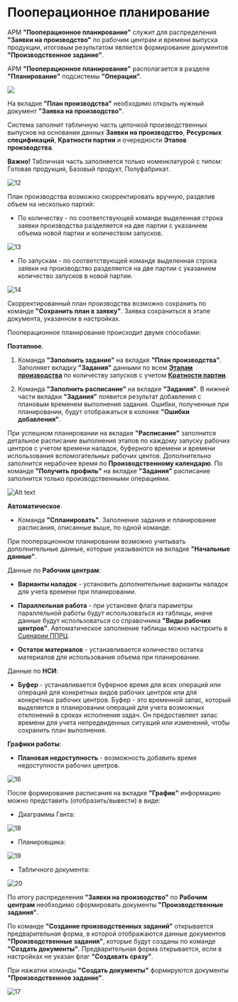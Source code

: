 # Пооперационное планирование

АРМ **"Пооперационное планирование"** служит для распределения **"Заявки на производство"** по рабочим центрам и времени выпуска продукции, итоговым результатом является формирование документов **"Производственное задание"**.

АРМ **"Пооперационное планирование"** располагается в разделе **"Планирование"** подсистемы **"Операции"**.

![](OperationalPlanning.assets/1.png)

На вкладке **"План производства"** необходимо открыть нужный документ **"Заявка на производство"**. 

Система заполнит табличную часть цепочкой производственных выпусков на основании данных **Заявки на производство**, **Ресурсных спецификаций**, **Кратности партии** и очередности **Этапов производства**.

**Важно!** Табличная часть заполняется только номенклатурой с типом: Готовая продукция, Базовый продукт, Полуфабрикат.

![12](OperationalPlanning.assets/12.gif)

План производства возможно скорректировать вручную, разделив объем на несколько партий:

- По количеству - по соответствующей команде выделенная строка заявки производства разделяется на две партии с указанием объема новой партии и количеством запусков. 

![13](OperationalPlanning.assets/13.gif)

- По запускам - по соответствующей команде выделенная строка заявки на производство разделяется на две партии с указанием количество запусков в новой партии. 

![14](OperationalPlanning.assets/14.gif)

Скорректированный план производства возможно сохранить по команде **"Сохранить план в заявку"**. Заявка сохраниться в этапе документа, указанном в настройках. 

Пооперационное планирование происходит двумя способами:

**Поэтапное**. 

1)	Команда **"Заполнить задание"** на вкладке **"План производства"**. Заполняет вкладку **"Задания"** данными по всем [**Этапам производства**](SettingUpOperations.md) по количеству запусков с учетом [**Кратности партии**](PartyMultiplicity.md).

2)	Команда **"Заполнить расписание"** на вкладке **"Задания"**. В нижней части вкладки **"Задания"** появится результат добавления с плановым временем выполнения задания. Ошибки, полученные при планировании, будут отображаться в колонке **"Ошибки добавления"**. 

При успешном планировании на вкладке **"Расписание"** заполнится детальное расписание выполнения этапов по каждому запуску рабочих центров с учетом времени наладок, буферного времени и времени использования вспомогательных рабочих центов. Дополнительно заполнится нерабочее время по **Производственному календарю**. По команде **"Получить профиль"** на вкладке **"Задания"** расписание заполнится только производственными операциями.

![Alt text](OperationalPlanning.assets/15.gif)

**Автоматическое**.

- Команда **"Спланировать"**. Заполнение задания и планирование расписания, описанные выше, по одной команде.

При пооперационном планировании возможно учитывать дополнительные данные, которые указываются на вкладке **"Начальные данные"**.

Данные по **Рабочим центрам**:

- **Варианты наладок** - установить дополнительные варианты наладок для учета времени при планировании.
- **Параллельная работа** - при установке флага параметры параллельной работы будут использоваться из таблицы, иначе данные будут использоваться со справочника **"Виды рабочих центров"**. Автоматическое заполнение таблицы можно настроить в [Сценарии ППРЦ](ScenarioOperationalPlanning.md).
  
- **Остаток материалов** - устанавливается количество остатка материалов для использования объема при планировании.

Данные по **НСИ**:

- **Буфер** - устанавливается буферное время для всех операций или операций для конкретных видов рабочих центров или для конкретных рабочих центров. Буфер - это временной запас, который выделяется в планировании операций для учета возможных отклонений в сроках исполнения задач. Он предоставляет запас времени для учета непредвиденных ситуаций или изменений, чтобы сохранить план выполнения.

**Графики работы**:

- **Плановая недоступность** - возможность добавить время недоступности рабочих центров.

![16](OperationalPlanning.assets/16.png)

После формирования расписания на вкладке **"График"** информацию можно представить (отобразить/вывести) в виде:

- Диаграммы Ганта:

![18](OperationalPlanning.assets/18.png)

- Планировщика:

![19](OperationalPlanning.assets/19.png)

- Табличного документа:

![20](OperationalPlanning.assets/20.png)

По итогу распределения **"Заявки на производство"** по **Рабочим центрам** необходимо сформировать документы **"Производственные задания"**.

По команде **"Создание производственных заданий"** открывается предварительная форма, в которой отображаются данные документов **"Производственные задания"**, которые будут созданы по команде **"Создать документы"**. Предварительная форма открывается, если в настройках не указан флаг **"Создавать сразу"**.

При нажатии команды **"Создать документы"** формируются документы **"Производственное задание"**.

![17](OperationalPlanning.assets/17.gif)